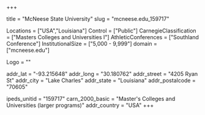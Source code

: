 
+++

title = "McNeese State University"
slug = "mcneese.edu_159717"

Locations = ["USA","Louisiana"]
Control = ["Public"]
CarnegieClassification = ["Masters Colleges and Universities I"]
AthleticConferences = ["Southland Conference"]
InstitutionalSize = ["5,000 - 9,999"]
domain = ["mcneese.edu"]

Logo = ""

addr_lat = "-93.215648"
addr_long = "30.180762"
addr_street = "4205 Ryan St"
addr_city = "Lake Charles"
addr_state = "Louisiana"
addr_postalcode = "70605"

ipeds_unitid = "159717"
carn_2000_basic = "Master's Colleges and Universities (larger programs)"
addr_country = "USA"
+++
    
